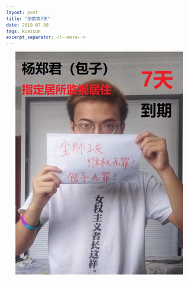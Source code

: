 ```yaml
---
layout: post
title: "倒数第7天"
date: 2019-07-30
tags: kuaixun
excerpt_separator: <!--more-->
---
```


<div style="text-align:center"><img src="/images/7tian.jpg" width="90%"/></div>
